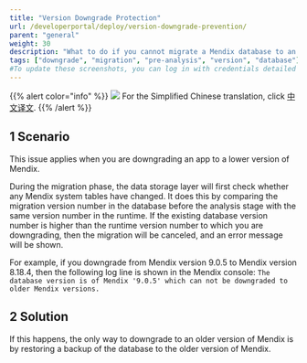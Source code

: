 ```yaml
---
title: "Version Downgrade Protection"
url: /developerportal/deploy/version-downgrade-prevention/
parent: "general"
weight: 30
description: "What to do if you cannot migrate a Mendix database to an earlier version"
tags: ["downgrade", "migration", "pre-analysis", "version", "database"]
#To update these screenshots, you can log in with credentials detailed in How to Update Screenshots Using Team Apps.
---
```


{{% alert color="info" %}}
<img src="/attachments/china.png" style="display: inline-block; margin: 0" /> For the Simplified Chinese translation, click [中文译文](https://cdn.mendix.tencent-cloud.com/documentation/developerportal/version-downgrade-prevention.pdf).
{{% /alert %}}

## 1 Scenario

This issue applies when you are downgrading an app to a lower version of Mendix.

During the migration phase, the data storage layer will first check whether any Mendix system tables have changed. It does this by comparing the migration version number in the database before the analysis stage with the same version number in the runtime. If the existing database version number is higher than the runtime version number to which you are downgrading, then the migration will be canceled, and an error message will be shown.

For example, if you downgrade from Mendix version 9.0.5 to Mendix version 8.18.4, then the following log line is shown in the Mendix console: `The database version is of Mendix '9.0.5' which can not be downgraded to older Mendix versions.`

## 2 Solution

If this happens, the only way to downgrade to an older version of Mendix is by restoring a backup of the database to the older version of Mendix.
